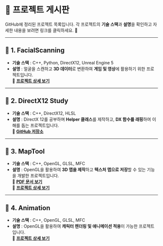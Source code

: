 

# 📌 프로젝트 게시판

GitHub에 정리된 프로젝트 목록입니다. 각 프로젝트의 **기술 스택**과 **설명**을 확인하고 자세한 내용을 보려면 링크를 클릭하세요. 🔗

---

## 📝 1. FacialScanning
- **기술 스택** : C++, Python, DirectX12, Unreal Engine 5
- **설명** : 얼굴을 스캔하고 **3D 데이터**로 변환하여 **게임 및 영상**에 활용하기 위한 프로젝트입니다.  
🔗 [**프로젝트 상세 보기**](FacialScanning.md)

---

## 📝 2. DirectX12 Study
- **기술 스택** : C++, DirectX12, HLSL
- **설명** : DirectX 12를 공부하며 **Helper 클래스**를 제작하고, **DX 함수를 래핑**하여 이해를 돕는 프로젝트입니다.  
🔗 [**GitHub 저장소**](https://github.com/gigian0611/study)

---

## 📝 3. MapTool
- **기술 스택** : C++, OpenGL, GLSL, MFC
- **설명** : OpenGL을 활용하여 **3D 맵을 제작**하고 **텍스처 맵으로 저장**할 수 있는 기능을 개발한 프로젝트입니다.  
📄 [**PDF 문서 보기**](maptool.pdf)  
🔗 [**프로젝트 상세 보기**](MapTool.md)

---

## 📝 4. Animation
- **기술 스택** : C++, OpenGL, GLSL, MFC
- **설명** : OpenGL을 활용하여 **캐릭터 렌더링 및 애니메이션 적용**이 가능한 프로젝트입니다.  
🔗 [**프로젝트 상세 보기**](Animation.md)